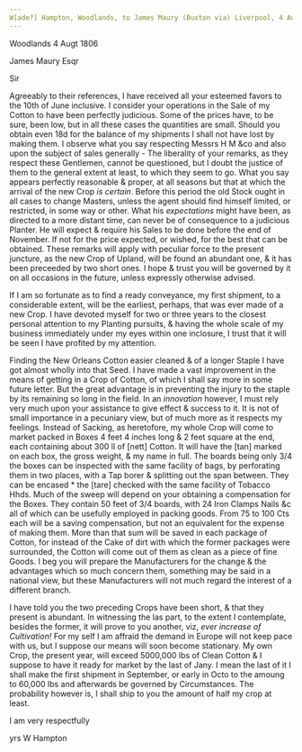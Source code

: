 ```yaml
---
W[ade?] Hampton, Woodlands, to James Maury (Buxton via) Liverpool, 4 August 1806, copy in the hand of Thomas Bigland. Papers of James Maury, 1769-1917, Accession #3888 and #3888-a, Special Collections, University of Virginia Library, Charlottesville, Va. Box X imgs 214-215
---
```


Woodlands 4 Augt 1806

James Maury Esqr

Sir

Agreeably to their references, I have received all your esteemed favors to the 10th of June inclusive. I consider your operations in the Sale of my Cotton to have been perfectly judicious. Some of the prices have, to be sure, been low, but in all these cases the quantities are small. Should you obtain even 18d for the balance of my shipments I shall not have lost by making them. I observe what you say respecting Messrs H M &co and also upon the subject of sales generally - The liberality of your remarks, as they respect these Gentlemen, cannot be questioned, but I doubt the justice of them to the general extent at least, to which they seem to go. What you say appears perfectly reasonable & proper, at all seasons but that at which the arrival of the new Crop *is certain*. Before this period the old Stock ought in all cases to change Masters, unless the agent should find himself limited, or restricted, in some way or other. What his *expectations* might have been, as directed to a more distant time, can never be of consequence to a judicious Planter. He will expect & require his Sales to be done before the end of November. If not for the price expected, or wished, for the best that can be obtained. These remarks will apply with peculiar force to the present juncture, as the new Crop of Upland, will be found an abundant one, & it has been preceeded by two short ones. I hope & trust you will be governed by it on all occasions in the future, unless expressly otherwise advised.

If I am so fortunate as to find a ready conveyance, my first shipment, to a considerable extent, will be the earliest, perhaps, that was ever made of a new Crop. I have devoted myself for two or three years to the closest personal attention to my Planting pursuits, & having the whole scale of my business immediately under my eyes within one inclosure, I trust that it will be seen I have profited by my attention.

Finding the New Orleans Cotton easier cleaned & of a longer Staple I have got almost wholly into that Seed. I have made a vast improvement in the means of getting in a Crop of Cotton, of which I shall say more in some future letter. But the great advantage is in preventing the injury to the staple by its remaining so long in the field. In an *innovation* however, I must rely very much upon your assistance to give effect & success to it. It is not of small importance in a pecuniary view, but of much more as it respects my feelings. Instead of Sacking, as heretofore, my whole Crop will come to market packed in Boxes  4 feet 4 inches long & 2 feet square at the end, each containing about 300 ll of [nett] Cotton. It will have the [tan] marked on each box, the gross weight, & my name in full. The boards being only 3/4 the boxes can be inspected with the same facility of bags, by perforating them in two places, with a Tap borer & splitting out the span between. They can be encased * the [tare] checked with the same facility of Tobacco Hhds. Much of the sweep will depend on your obtaining a compensation for the Boxes. They contain 50 feet of 3/4 boards, with 24 Iron Clamps Nails &c all of which can be usefully employed in packing goods. From 75 to 100 Cts each will be a saving compensation, but not an equivalent for the expense of making them. More than that sum will be saved in each package of Cotton, for instead of the Cake of dirt with which the former packages were surrounded, the Cotton will come out of them as clean as a piece of fine Goods. I beg you will prepare the Manufacturers for the change & the advantages which so much concern them, something may be said in a national view, but these Manufacturers will not much regard the interest of a different branch. 

I have told you the two preceding Crops have been short, & that they present is abundant. In witnessing the las part, to the extent I contemplate, besides the former, it will prove to you another, viz, *ever increase of Cultivation!* For my self I am affraid the demand in Europe will not keep pace with us, but I suppose our means will soon become stationary. My own Crop, the present year, will exceed 5000,000 lbs of Clean Cotton & I suppose to have it ready for market by the last of Jany. I mean the last of it I shall make the first shipment in September, or early in Octo to the amoung to 60,000 lbs and afterwards be governed by Circumstances. The probability however is, I shall ship to you the amount of half my crop at least.

I am very respectfully

yrs W Hampton